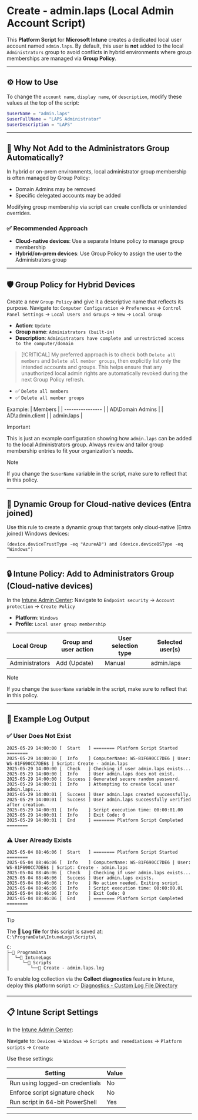 # Create - admin.laps (Local Admin Account Script)

This **Platform Script** for **Microsoft Intune** creates a dedicated local user account named `admin.laps`. By default, this user is **not** added to the local `Administrators` group to avoid conflicts in hybrid environments where group memberships are managed via **Group Policy**.

---

## ⚙️ How to Use

To change the `account name`, `display name`, or `description`, modify these values at the top of the script:

```powershell
$userName = "admin.laps"
$userFullName = "LAPS Administrator"
$userDescription = "LAPS"
```
---

## 🧭 Why Not Add to the Administrators Group Automatically?

In hybrid or on-prem environments, local administrator group membership is often managed by Group Policy:

* Domain Admins may be removed
* Specific delegated accounts may be added

Modifying group membership via script can create conflicts or unintended overrides.

### ✅ Recommended Approach

* **Cloud-native devices**: Use a separate Intune policy to manage group membership
* **Hybrid/on-prem devices**: Use Group Policy to assign the user to the Administrators group

---

## 🛡️ Group Policy for Hybrid Devices

Create a new `Group Policy` and give it a descriptive name that reflects its purpose. 
Navigate to:
`Computer Configuration` → `Preferences` → `Control Panel Settings` → `Local Users and Groups` → `New` → `Local Group`

* **Action**: `Update`
* **Group name**: `Administrators (built-in)`
* **Description**: `Administrators have complete and unrestricted access to the computer/domain`

> [!CRITICAL]
> My preferred approach is to check both `Delete all members` and `Delete all member groups`, then explicitly list only the intended accounts and groups. This helps ensure that any unauthorized local admin rights are automatically revoked during the next Group Policy refresh.

* ✅ `Delete all members`
* ✅ `Delete all member groups`

Example:
| Members          |
| ---------------- |
| AD\Domain Admins |
| AD\admin.client  |
| admin.laps       |

> [!IMPORTANT]
> This is just an example configuration showing how `admin.laps` can be added to the local Administrators group. Always review and tailor group membership entries to fit your organization's needs.

> [!NOTE]
> If you change the `$userName` variable in the script, make sure to reflect that in this policy.

---

## 🧮 Dynamic Group for Cloud-native devices (Entra joined)

Use this rule to create a dynamic group that targets only cloud-native (Entra joined) Windows devices:
```kusto
(device.deviceTrustType -eq "AzureAD") and (device.deviceOSType -eq "Windows")
```

---

## 🔒 Intune Policy: Add to Administrators Group (Cloud-native devices)

In the [Intune Admin Center](https://intune.microsoft.com):
Navigate to `Endpoint security` → `Account protection` → `Create Policy`

* **Platform**: `Windows`
* **Profile**: `Local user group membership`

| Local Group    | Group and user action | User selection type | Selected user(s) |
| -------------- | --------------------- | ------------------- | ---------------- |
| Administrators | Add (Update)          | Manual              | admin.laps       |

> [!NOTE]
> If you change the `$userName` variable in the script, make sure to reflect that in this policy.

---

## 📄 Example Log Output

### ✅ User Does Not Exist

```
2025-05-29 14:00:00 [  Start   ] ======== Platform Script Started ========
2025-05-29 14:00:00 [  Info    ] ComputerName: WS-81F690CC7DE6 | User: WS-81F690CC7DE6$ | Script: Create - admin.laps
2025-05-29 14:00:00 [  Check   ] Checking if user admin.laps exists...
2025-05-29 14:00:00 [  Info    ] User admin.laps does not exist.
2025-05-29 14:00:00 [  Success ] Generated secure random password.
2025-05-29 14:00:01 [  Info    ] Attempting to create local user admin.laps...
2025-05-29 14:00:01 [  Success ] User admin.laps created successfully.
2025-05-29 14:00:01 [  Success ] User admin.laps successfully verified after creation.
2025-05-29 14:00:01 [  Info    ] Script execution time: 00:00:01.00
2025-05-29 14:00:01 [  Info    ] Exit Code: 0
2025-05-29 14:00:01 [  End     ] ======== Platform Script Completed ========
```

### ⚠️ User Already Exists

```
2025-05-04 08:46:06 [  Start   ] ======== Platform Script Started ========
2025-05-04 08:46:06 [  Info    ] ComputerName: WS-81F690CC7DE6 | User: WS-81F690CC7DE6$ | Script: Create - admin.laps
2025-05-04 08:46:06 [  Check   ] Checking if user admin.laps exists...
2025-05-04 08:46:06 [  Success ] User admin.laps exists.
2025-05-04 08:46:06 [  Info    ] No action needed. Exiting script.
2025-05-04 08:46:06 [  Info    ] Script execution time: 00:00:00.01
2025-05-04 08:46:06 [  Info    ] Exit Code: 0
2025-05-04 08:46:06 [  End     ] ======== Platform Script Completed ========
```

---

> [!TIP]
> The **📄 Log file** for this script is saved at:
> `C:\ProgramData\IntuneLogs\Scripts\`
>
> ```
> C:  
> ├─📁 ProgramData
> │  └─📁 IntuneLogs
> │     └─📁 Scripts
> │        └──📜 Create - admin.laps.log
> ```
>
> To enable log collection via the **Collect diagnostics** feature in Intune, deploy this platform script:
> 👉 [Diagnostics - Custom Log File Directory](https://github.com/Barg0/Intune-Platform-Scripts/tree/main/Diagnostics%20-%20Custom%20Log%20File%20Directory)

---

## 📋 Intune Script Settings

In the [Intune Admin Center](https://intune.microsoft.com):

Navigate to:
`Devices` → `Windows` → `Scripts and remediations` → `Platform scripts` → `Create`

Use these settings:

| Setting                         | Value |
| ------------------------------- | ----- |
| Run using logged-on credentials | No    |
| Enforce script signature check  | No    |
| Run script in 64-bit PowerShell | Yes   |

---